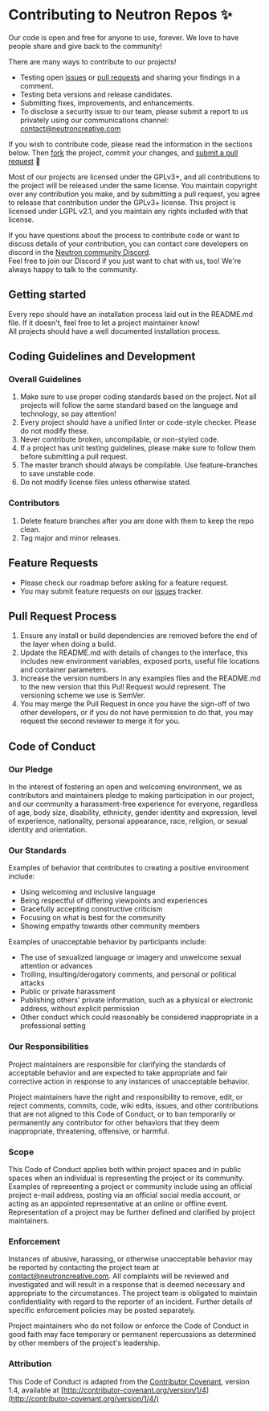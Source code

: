 # Contributing to Neutron Repos ✨

Our code is open and free for anyone to use, forever. We love to have people share and give back to the community!

There are many ways to contribute to our projects!

- Testing open [issues](https://github.com/neutron-creative/deep-link-it/issues) or [pull requests](https://github.com/neutron-creative/deep-link-it/issues) and sharing your findings in a comment.
- Testing beta versions and release candidates.
- Submitting fixes, improvements, and enhancements.
- To disclose a security issue to our team, please submit a report to us privately using our communications channel: contact@neutroncreative.com

If you wish to contribute code, please read the information in the sections below. Then [fork](https://help.github.com/articles/fork-a-repo/) the project, commit your changes, and [submit a pull request](https://help.github.com/articles/using-pull-requests/) 🎉

Most of our projects are licensed under the GPLv3+, and all contributions to the project will be released under the same license. You maintain copyright over any contribution you make, and by submitting a pull request, you agree to release that contribution under the GPLv3+ license.
This project is licensed under LGPL v2.1, and you maintain any rights included with that license.

If you have questions about the process to contribute code or want to discuss details of your contribution, you can contact core developers on discord in the [Neutron community Discord](https://discord.gg/BUbmgV4).  
Feel free to join our Discord if you just want to chat with us, too! We're always happy to talk to the community.

## Getting started

Every repo should have an installation process laid out in the README.md file. If it doesn't, feel free to let a project maintainer know!  
All projects should have a well documented installation process.

## Coding Guidelines and Development

### Overall Guidelines
1. Make sure to use proper coding standards based on the project. Not all projects will follow the same standard based on the language and technology, so pay attention!
2. Every project should have a unified linter or code-style checker. Please do not modify these.
3. Never contribute broken, uncompilable, or non-styled code.
4. If a project has unit testing guidelines, please make sure to follow them before submitting a pull request.
5. The master branch should always be compilable. Use feature-branches to save unstable code.
6. Do not modify license files unless otherwise stated.

### Contributors
1. Delete feature branches after you are done with them to keep the repo clean.
2. Tag major and minor releases.

## Feature Requests

- Please check our roadmap before asking for a feature request.
- You may submit feature requests on our [issues](https://github.com/neutron-creative/deep-link-it/issues) tracker.

## Pull Request Process

1. Ensure any install or build dependencies are removed before the end of the layer when doing a build.  
2. Update the README.md with details of changes to the interface, this includes new environment variables, exposed ports, useful file locations and container parameters.  
3. Increase the version numbers in any examples files and the README.md to the new version that this Pull Request would represent. The versioning scheme we use is SemVer.  
4. You may merge the Pull Request in once you have the sign-off of two other developers, or if you do not have permission to do that, you may request the second reviewer to merge it for you.  

## Code of Conduct

### Our Pledge

In the interest of fostering an open and welcoming environment, we as
contributors and maintainers pledge to making participation in our project, and
our community a harassment-free experience for everyone, regardless of age, body
size, disability, ethnicity, gender identity and expression, level of experience,
nationality, personal appearance, race, religion, or sexual identity and
orientation.

### Our Standards

Examples of behavior that contributes to creating a positive environment
include:

* Using welcoming and inclusive language
* Being respectful of differing viewpoints and experiences
* Gracefully accepting constructive criticism
* Focusing on what is best for the community
* Showing empathy towards other community members

Examples of unacceptable behavior by participants include:

* The use of sexualized language or imagery and unwelcome sexual attention or
advances
* Trolling, insulting/derogatory comments, and personal or political attacks
* Public or private harassment
* Publishing others' private information, such as a physical or electronic
  address, without explicit permission
* Other conduct which could reasonably be considered inappropriate in a
  professional setting

### Our Responsibilities

Project maintainers are responsible for clarifying the standards of acceptable
behavior and are expected to take appropriate and fair corrective action in
response to any instances of unacceptable behavior.

Project maintainers have the right and responsibility to remove, edit, or
reject comments, commits, code, wiki edits, issues, and other contributions
that are not aligned to this Code of Conduct, or to ban temporarily or
permanently any contributor for other behaviors that they deem inappropriate,
threatening, offensive, or harmful.

### Scope

This Code of Conduct applies both within project spaces and in public spaces
when an individual is representing the project or its community. Examples of
representing a project or community include using an official project e-mail
address, posting via an official social media account, or acting as an appointed
representative at an online or offline event. Representation of a project may be
further defined and clarified by project maintainers.

### Enforcement

Instances of abusive, harassing, or otherwise unacceptable behavior may be
reported by contacting the project team at contact@neutroncreative.com. All
complaints will be reviewed and investigated and will result in a response that
is deemed necessary and appropriate to the circumstances. The project team is
obligated to maintain confidentiality with regard to the reporter of an incident.
Further details of specific enforcement policies may be posted separately.

Project maintainers who do not follow or enforce the Code of Conduct in good
faith may face temporary or permanent repercussions as determined by other
members of the project's leadership.

### Attribution

This Code of Conduct is adapted from the [Contributor Covenant](http://contributor-covenant.org), version 1.4,
available at [http://contributor-covenant.org/version/1/4](http://contributor-covenant.org/version/1/4/)